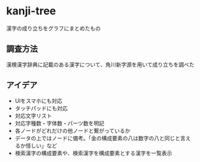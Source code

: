 # kanji-tree
漢字の成り立ちをグラフにまとめたもの

## 調査方法
漢検漢字辞典に記載のある漢字について、角川新字源を用いて成り立ちを調べた

## アイデア
- UIをスマホにも対応
- タッチパッドにも対応
- 対応文字リスト
- 対応字種数・字体数・パーツ数を明記
- 各ノードがどれだけの他ノードと繋がっているか
- データの上ではノードに備考。「金の構成要素の八は数字の八と同じと言えるか怪しい」など
- 検索漢字の構成要素や、検索漢字を構成要素とする漢字を一覧表示
